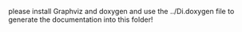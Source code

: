 please install Graphviz and doxygen and use the ../Di.doxygen file to generate the documentation into this folder!
